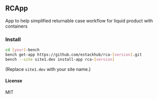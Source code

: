 ## RCApp

App to help simplified returnable case workflow for liquid product with containers

### Install

```bash
cd [your]-bench
bench get-app https://github.com/estackhub/rca-[version].git
bench --site site1.dev install-app rca-[version]
```

(Replace `site1.dev` with your site name.)

#### License

MIT

